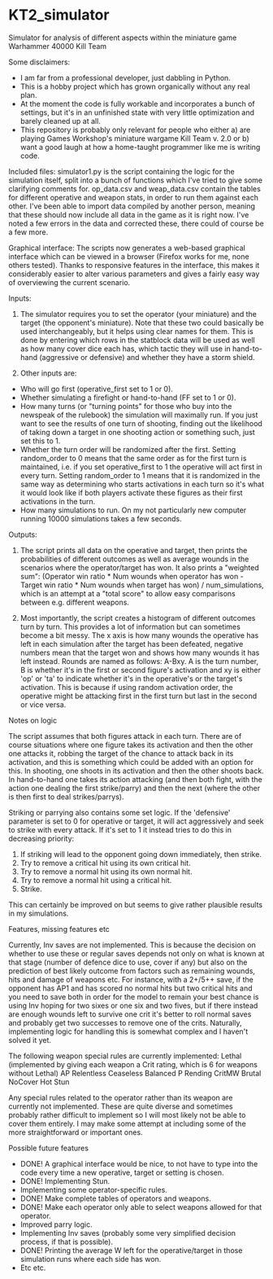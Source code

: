 # KT2_simulator
Simulator for analysis of different aspects within the miniature game Warhammer 40000 Kill Team

Some disclaimers:
- I am far from a professional developer, just dabbling in Python.
- This is a hobby project which has grown organically without any real plan.
- At the moment the code is fully workable and incorporates a bunch of settings, but it's in an unfinished state with very little optimization and barely cleaned up at all.
- This repository is probably only relevant for people who either a) are playing Games Workshop's miniature wargame Kill Team v. 2.0 or b) want a good laugh at how a home-taught programmer like me is writing code.

Included files:
simulator1.py is the script containing the logic for the simulation itself, split into a bunch of functions which I've tried to give some clarifying comments for.
op_data.csv and weap_data.csv contain the tables for different operative and weapon stats, in order to run them against each other. I've been able to import data compiled by another person, meaning that these should now include all data in the game as it is right now. I've noted a few errors in the data and corrected these, there could of course be a few more.

Graphical interface:
The scripts now generates a web-based graphical interface which can be viewed in a browser (Firefox works for me, none others tested). Thanks to responsive features in the interface, this makes it considerably easier to alter various parameters and gives a fairly easy way of overviewing the current scenario.

Inputs:

1. The simulator requires you to set the operator (your miniature) and the target (the opponent's miniature). Note that these two could basically be used interchangeably, but it helps using clear names for them. This is done by entering which rows in the statblock data will be used as well as how many cover dice each has, which tactic they will use in hand-to-hand (aggressive or defensive) and whether they have a storm shield.

2. Other inputs are:
- Who will go first (operative_first set to 1 or 0).
- Whether simulating a firefight or hand-to-hand (FF set to 1 or 0).
- How many turns (or "turning points" for those who buy into the newspeak of the rulebook) the simulation will maximally run. If you just want to see the results of one turn of shooting, finding out the likelihood of taking down a target in one shooting action or something such, just set this to 1.
- Whether the turn order will be randomized after the first. Setting random_order to 0 means that the same order as for the first turn is maintained, i.e. if you set operative_first to 1 the operative will act first in every turn. Setting random_order to 1 means that it is randomized in the same way as determining who starts activations in each turn so it's what it would look like if both players activate these figures as their first activations in the turn.
- How many simulations to run. On my not particularly new computer running 10000 simulations takes a few seconds.

Outputs:

1. The script prints all data on the operative and target, then prints the probabilities of different outcomes as well as average wounds in the scenarios where the operator/target has won. It also prints a "weighted sum": (Operator win ratio * Num wounds when operator has won - Target win ratio * Num wounds when target has won) / num_simulations, which is an attempt at a "total score" to allow easy comparisons between e.g. different weapons.

2. Most importantly, the script creates a histogram of different outcomes turn by turn. This provides a lot of information but can sometimes become a bit messy. The x axis is how many wounds the operative has left in each simulation after the target has been defeated, negative numbers mean that the target won and shows how many wounds it has left instead. Rounds are named as follows: A-Bxy. A is the turn number, B is whether it's in the first or second figure's activation and xy is either 'op' or 'ta' to indicate whether it's in the operative's or the target's activation. This is because if using random activation order, the operative might be attacking first in the first turn but last in the second or vice versa.

Notes on logic

The script assumes that both figures attack in each turn. There are of course situations where one figure takes its activation and then the other one attacks it, robbing the target of the chance to attack back in its activation, and this is something which could be added with an option for this. In shooting, one shoots in its activation and then the other shoots back. In hand-to-hand one takes its action attacking (and then both fight, with the action one dealing the first strike/parry) and then the next (where the other is then first to deal strikes/parrys).

Striking or parrying also contains some set logic. If the 'defensive' parameter is set to 0 for operative or target, it will act aggressively and seek to strike with every attack. If it's set to 1 it instead tries to do this in decreasing priority:
1. If striking will lead to the opponent going down immediately, then strike.
2. Try to remove a critical hit using its own critical hit.
3. Try to remove a normal hit using its own normal hit.
4. Try to remove a normal hit using a critical hit.
5. Strike.

This can certainly be improved on but seems to give rather plausible results in my simulations.

Features, missing features etc

Currently, Inv saves are not implemented. This is because the decision on whether to use these or regular saves depends not only on what is known at that stage (number of defence dice to use, cover if any) but also on the prediction of best likely outcome from factors such as remaining wounds, hits and damage of weapons etc. For instance, with a 2+/5++ save, if the opponent has AP1 and has scored no normal hits but two critical hits and you need to save both in order for the model to remain your best chance is using Inv hoping for two sixes or one six and two fives, but if there instead are enough wounds left to survive one crit it's better to roll normal saves and probably get two successes to remove one of the crits. Naturally, implementing logic for handling this is somewhat complex and I haven't solved it yet.

The following weapon special rules are currently implemented:
Lethal (implemented by giving each weapon a Crit rating, which is 6 for weapons without Lethal)
AP
Relentless
Ceaseless
Balanced
P
Rending
CritMW
Brutal
NoCover
Hot
Stun

Any special rules related to the operator rather than its weapon are currently not implemented. These are quite diverse and sometimes probably rather difficult to implement so I will most likely not be able to cover them entirely. I may make some attempt at including some of the more straightforward or important ones.

Possible future features

- DONE! A graphical interface would be nice, to not have to type into the code every time a new operative, target or setting is chosen.
- DONE! Implementing Stun.
- Implementing some operator-specific rules.
- DONE! Make complete tables of operators and weapons.
- DONE! Make each operator only able to select weapons allowed for that operator.
- Improved parry logic.
- Implementing Inv saves (probably some very simplified decision process, if that is possible).
- DONE! Printing the average W left for the operative/target in those simulation runs where each side has won.
- Etc etc.
